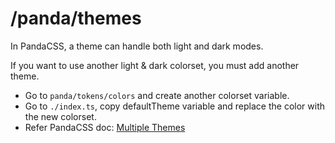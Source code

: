 # /panda/themes

In PandaCSS, a theme can handle both light and dark modes.

If you want to use another light & dark colorset, you must add another theme.
- Go to `panda/tokens/colors` and create another colorset variable.
- Go to `./index.ts`, copy defaultTheme variable and replace the color with the new colorset.
- Refer PandaCSS doc: [Multiple Themes](https://panda-css.com/docs/guides/multiple-themes)
